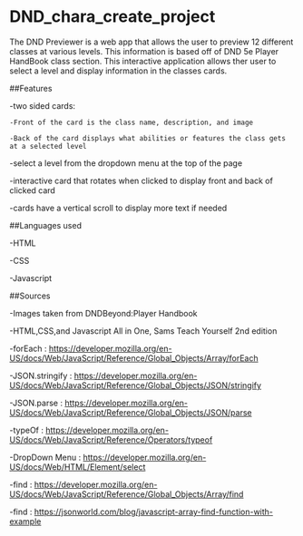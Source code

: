 # DND_chara_create_project
 The DND Previewer is a web app that allows the user to preview 12 different classes at various levels. This information is based off of DND 5e Player HandBook class section. This interactive application allows ther user to select a level and display information in the classes cards.

 ##Features

 -two sided cards:

    -Front of the card is the class name, description, and image

    -Back of the card displays what abilities or features the class gets at a selected level

 -select a level from the dropdown menu at the top of the page  

 -interactive card that rotates when clicked to display front and back of clicked card

 -cards have a vertical scroll to display more text if needed

 ##Languages used

 -HTML 
 
 -CSS
 
 -Javascript

 ##Sources
 
 -Images taken from DNDBeyond:Player Handbook
 
 -HTML,CSS,and Javascript All in One, Sams Teach Yourself 2nd edition

-forEach : https://developer.mozilla.org/en-US/docs/Web/JavaScript/Reference/Global_Objects/Array/forEach

-JSON.stringify : https://developer.mozilla.org/en-US/docs/Web/JavaScript/Reference/Global_Objects/JSON/stringify

-JSON.parse : https://developer.mozilla.org/en-US/docs/Web/JavaScript/Reference/Global_Objects/JSON/parse

-typeOf : https://developer.mozilla.org/en-US/docs/Web/JavaScript/Reference/Operators/typeof

-DropDown Menu : https://developer.mozilla.org/en-US/docs/Web/HTML/Element/select

-find : https://developer.mozilla.org/en-US/docs/Web/JavaScript/Reference/Global_Objects/Array/find

-find : https://jsonworld.com/blog/javascript-array-find-function-with-example
